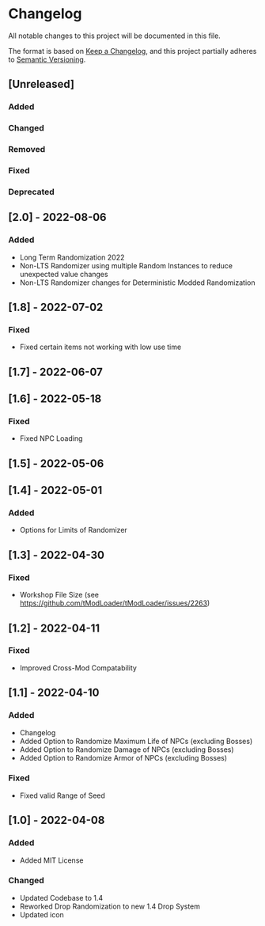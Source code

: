﻿# Changelog
All notable changes to this project will be documented in this file.

The format is based on [Keep a Changelog](https://keepachangelog.com/en/1.0.0/),
and this project partially adheres to [Semantic Versioning](https://semver.org/spec/v2.0.0.html).

## [Unreleased]
### Added

### Changed

### Removed

### Fixed

### Deprecated

## [2.0] - 2022-08-06
### Added
- Long Term Randomization 2022
- Non-LTS Randomizer using multiple Random Instances to reduce unexpected value changes
- Non-LTS Randomizer changes for Deterministic Modded Randomization

## [1.8] - 2022-07-02
### Fixed
- Fixed certain items not working with low use time

## [1.7] - 2022-06-07

## [1.6] - 2022-05-18
### Fixed
- Fixed NPC Loading

## [1.5] - 2022-05-06

## [1.4] - 2022-05-01
### Added
- Options for Limits of Randomizer

## [1.3] - 2022-04-30
### Fixed
- Workshop File Size (see https://github.com/tModLoader/tModLoader/issues/2263)

## [1.2] - 2022-04-11
### Fixed
- Improved Cross-Mod Compatability


## [1.1] - 2022-04-10
### Added
- Changelog
- Added Option to Randomize Maximum Life of NPCs (excluding Bosses)
- Added Option to Randomize Damage of NPCs (excluding Bosses)
- Added Option to Randomize Armor of NPCs (excluding Bosses)

### Fixed
- Fixed valid Range of Seed


## [1.0] - 2022-04-08
### Added
- Added MIT License

### Changed
- Updated Codebase to 1.4
- Reworked Drop Randomization to new 1.4 Drop System
- Updated icon